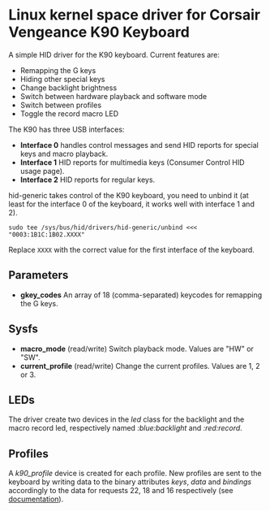 Linux kernel space driver for Corsair Vengeance K90 Keyboard
============================================================

A simple HID driver for the K90 keyboard. Current features are:
 - Remapping the G keys
 - Hiding other special keys
 - Change backlight brightness
 - Switch between hardware playback and software mode
 - Switch between profiles
 - Toggle the record macro LED

The K90 has three USB interfaces:
 - **Interface 0** handles control messages and send HID reports for special keys and macro playback.
 - **Interface 1** HID reports for multimedia keys (Consumer Control HID usage page).
 - **Interface 2** HID reports for regular keys.

hid-generic takes control of the K90 keyboard, you need to unbind it (at least for the interface 0 of the keyboard, it works well with interface 1 and 2).
```
sudo tee /sys/bus/hid/drivers/hid-generic/unbind <<< "0003:1B1C:1B02.XXXX"
```
Replace `XXXX` with the correct value for the first interface of the keyboard.

Parameters
----------

- **gkey_codes** An array of 18 (comma-separated) keycodes for remapping the G keys.

Sysfs
-----

- **macro_mode** (read/write) Switch playback mode. Values are "HW" or "SW".
- **current_profile** (read/write) Change the current profiles. Values are 1, 2 or 3.

LEDs
----

The driver create two devices in the *led* class for the backlight and the macro record led, respectively named *<devicename>:blue:backlight* and *<devicename>:red:record*.

Profiles
--------

A *k90_profile* device is created for each profile. New profiles are sent to the keyboard by writing data to the binary attributes *keys*, *data* and *bindings* accordingly to the data for requests 22, 18 and 16 respectively (see [documentation](control_messages.md)).
